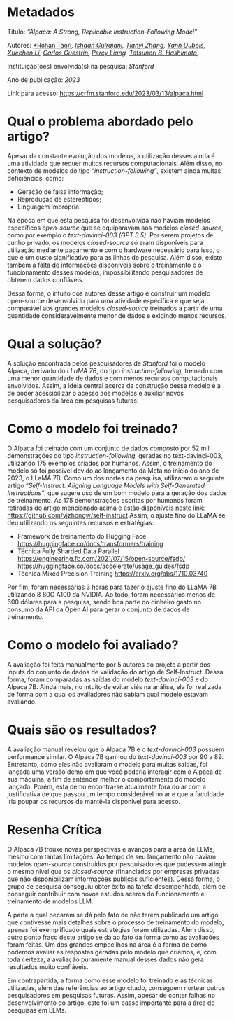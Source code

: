 ﻿# Metadados

Título: *“Alpaca: A Strong, Replicable Instruction-Following Model”*

Autores: [*Rohan Taori](https://www.rohantaori.com/)*, [Ishaan Gulrajani](https://ishaan.io/), [Tianyi Zhang](https://tiiiger.github.io/), [Yann Dubois](https://yanndubs.github.io/), [Xuechen Li](https://www.lxuechen.com/), [Carlos Guestrin](https://guestrin.su.domains/), [Percy Liang](https://cs.stanford.edu/~pliang/), [Tatsunori B. Hashimoto](https://thashim.github.io/);*

Instituição(ões) envolvida(s) na pesquisa: *Stanford*

Ano de publicação: *2023*

Link para acesso: <https://crfm.stanford.edu/2023/03/13/alpaca.html> 

# Qual o problema abordado pelo artigo?

Apesar da constante evolução dos modelos, a utilização desses ainda é uma atividade que requer muitos recursos computacionais. Além disso, no contexto de modelos do tipo *“instruction-following”*, existem ainda muitas deficiências, como: 
- Geração de falsa informação;
- Reprodução de estereótipos;
- Linguagem imprópria.

Na época em que esta pesquisa foi desenvolvida não haviam modelos específicos *open-source* que se equiparavam aos modelos *closed-source*, como por exemplo o *text-davinci-003 (GPT 3.5)*. Por serem projetos de cunho privado, os modelos *closed-source* só eram disponíveis para utilização mediante pagamento e com o hardware necessário para isso, o que é um custo significativo para as linhas de pesquisa. Além disso, existe também a falta de informações disponíveis sobre o treinamento e o funcionamento desses modelos, impossibilitando pesquisadores de obterem dados confiáveis.

Dessa forma, o intuito dos autores desse artigo é construir um modelo open-source desenvolvido para uma atividade específica e que seja comparável aos grandes modelos *closed-source* treinados a partir de uma quantidade consideravelmente menor de dados e exigindo menos recursos.

# Qual a solução?

  A solução encontrada pelos pesquisadores de *Stanford* foi o modelo Alpaca, derivado do *LLaMA* *7B*, do tipo *instruction-following*, treinado com uma menor quantidade de dados e com menos recursos computacionais envolvidos. Assim, a ideia central acerca da construção desse modelo é a de poder acessibilizar o acesso aos modelos e auxiliar novos pesquisadores da área em pesquisas futuras.

# Como o modelo foi treinado?

  O Alpaca foi treinado com um conjunto de dados composto por 52 mil demonstrações do tipo *instruction-following,* geradas no text-davinci-003, utilizando 175 exemplos criados por humanos. Assim, o treinamento do modelo só foi possível devido ao lançamento da Meta no início do ano de 2023, o LLaMA 7B. 
  Como um dos nortes da pesquisa, utilizaram o seguinte artigo “*Self-Instruct: Aligning Language Models with Self-Generated Instructions”*, que sugere uso de um bom modelo para a geração dos dados de treinamento. As 175 demonstrações escritas por humanos foram retiradas do artigo mencionado acima e estão disponíveis neste link: <https://github.com/yizhongw/self-instruct> 
  Assim, o ajuste fino do LLaMA se deu utilizando os seguintes recursos e estratégias:
- Framework de treinamento do Hugging Face <https://huggingface.co/docs/transformers/training> 
- Técnica Fully Sharded Data Parallel <https://engineering.fb.com/2021/07/15/open-source/fsdp/>  <https://huggingface.co/docs/accelerate/usage_guides/fsdp> 
- Técnica Mixed Precision Training <https://arxiv.org/abs/1710.03740> 

Por fim, foram necessárias 3 horas para fazer o ajuste fino do LLaMA 7B utilizando 8 80G A100 da NVIDIA. Ao todo, foram necessários menos de 600 dólares para a pesquisa, sendo boa parte do dinheiro gasto no consumo da API da Open AI para gerar o conjunto de dados de treinamento.

# Como o modelo foi avaliado?

  A avaliação foi feita manualmente por 5 autores do projeto a partir dos inputs do conjunto de dados de validação do artigo de Self-Instruct. Dessa forma, foram comparadas as saídas do modelo *text-davinci-003* e do Alpaca 7B. Ainda mais, no intuito de evitar viés na análise, ela foi realizada de forma com a qual os avaliadores não sabiam qual modelo estavam avaliando.

# Quais são os resultados?

  A avaliação manual revelou que o Alpaca 7B e o *text-davinci-003* possuem performance similar. O Alpaca 7B ganhou do *text-davinci-003* por 90 a 89. Entretanto, como eles não avaliaram o modelo para muitas saídas, foi lançada uma versão demo em que você poderia interagir com o Alpaca de sua máquina, a fim de entender melhor o comportamento do modelo lançado. Porém, esta demo encontra-se atualmente fora do ar com a justificativa de que passou um tempo considerável no ar e que a faculdade iria poupar os recursos de mantê-la disponível para acesso.

# Resenha Crítica

O Alpaca 7B trouxe novas perspectivas e avanços para a área de LLMs, mesmo com tantas limitações. Ao tempo de seu lançamento não haviam modelos *open-source* construídos por pesquisadores que pudessem atingir o mesmo nível que os *closed-source* (financiados por empresas privadas que não disponibilizam informações públicas suficientes). Dessa forma, o grupo de pesquisa conseguiu obter êxito na tarefa desempenhada, além de conseguir contribuir com novos estudos acerca do funcionamento e treinamento de modelos LLM. 

A parte a qual pecaram se dá pelo fato de não terem publicado um artigo que contivesse mais detalhes sobre o processo de treinamento do modelo, apenas foi exemplificado quais estratégias foram utilizadas. Além disso, outro ponto fraco deste artigo se dá ao fato da forma como as avaliações foram feitas. Um dos grandes empecilhos na área é a forma de como podemos avaliar as respostas geradas pelo modelo que criamos, e, com toda certeza, a avaliação puramente manual desses dados não gera resultados muito confiáveis.

Em contrapartida, a forma como esse modelo foi treinado e as técnicas utilizadas, além das referências ao artigo citado, conseguem nortear outros pesquisadores em pesquisas futuras. Assim, apesar de conter falhas no desenvolvimento do artigo, este foi um passo importante para a área de pesquisas em LLMs.


